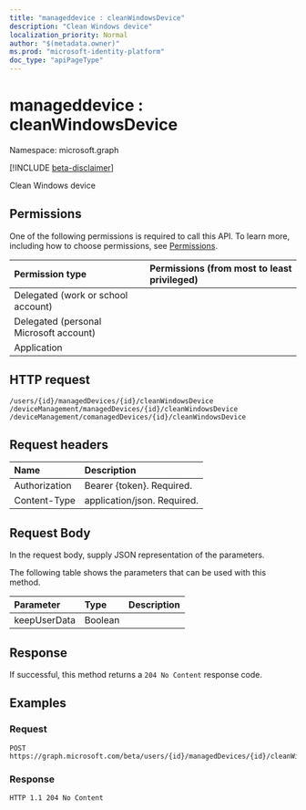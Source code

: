 ```yaml
---
title: "manageddevice : cleanWindowsDevice"
description: "Clean Windows device"
localization_priority: Normal
author: "$(metadata.owner)"
ms.prod: "microsoft-identity-platform"
doc_type: "apiPageType"
---
```


# manageddevice : cleanWindowsDevice

Namespace: microsoft.graph

[!INCLUDE [beta-disclaimer](../../includes/beta-disclaimer.md)]

Clean Windows device

## Permissions

One of the following permissions is required to call this API. To learn more, including how to choose permissions, see [Permissions](/graph/permissions-reference).

| Permission type                        | Permissions (from most to least privileged) |
| :------------------------------------- | :------------------------------------------ |
| Delegated (work or school account)     |                                             |
| Delegated (personal Microsoft account) |                                             |
| Application                            |                                             |

## HTTP request

<!-- {
  "blockType": "ignored"
}
-->

```http
/users/{id}/managedDevices/{id}/cleanWindowsDevice
/deviceManagement/managedDevices/{id}/cleanWindowsDevice
/deviceManagement/comanagedDevices/{id}/cleanWindowsDevice

```

## Request headers

| Name          | Description                 |
| :------------ | :-------------------------- |
| Authorization | Bearer {token}. Required.   |
| Content-Type  | application/json. Required. |

## Request Body

In the request body, supply JSON representation of the parameters.

<!-- Actions and Functions -->

The following table shows the parameters that can be used with this method.

| Parameter    | Type    | Description |
| :----------- | :------ | :---------- |
| keepUserData | Boolean |             |

<!-- CRUD Methods -->

## Response

If successful, this method returns a `204 No Content` response code.

## Examples

### Request

<!-- {
  "blockType": "request",
  "name": "manageddevice_cleanwindowsdevice"
}
-->

```http
POST https://graph.microsoft.com/beta/users/{id}/managedDevices/{id}/cleanWindowsDevice

```

### Response

<!-- {
  "blockType": "response",
  "truncated": true,
  "@odata.type": "$(this.ReturnTypeFullName)"
}
-->

```http
HTTP 1.1 204 No Content

```